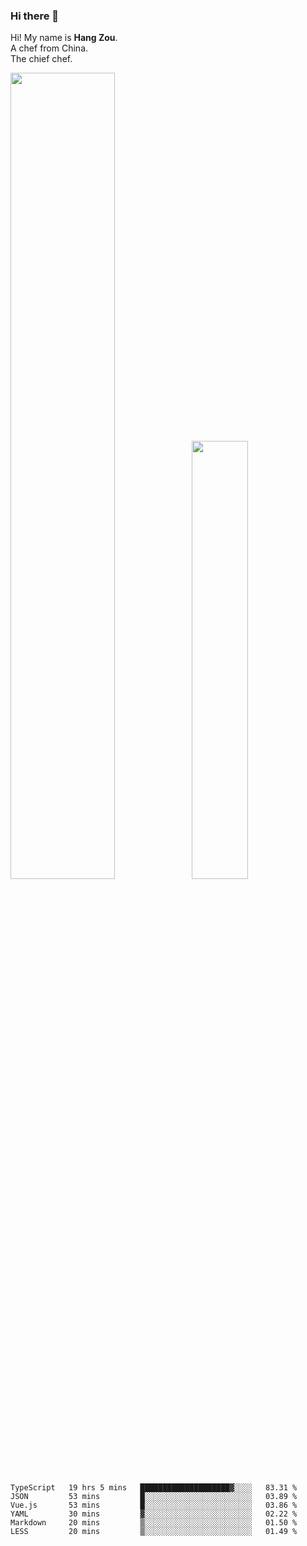 ### Hi there 👋

Hi! My name is **Hang Zou**.  
A chef from China.  
The chief chef.

<img align="" width="57.5%" src="https://github-readme-stats.vercel.app/api?username=zouhangwithsweet&hide_title=true&hide_border=true&show_icons=true&include_all_commits=true&line_height=21" /><img align="" width="42.4%" src="https://github-readme-stats.vercel.app/api/top-langs/?username=zouhangwithsweet&hide_title=true&hide_border=true&layout=compact" />

<!--START_SECTION:waka-->

```text
TypeScript   19 hrs 5 mins   ████████████████████▓░░░░   83.31 %
JSON         53 mins         █░░░░░░░░░░░░░░░░░░░░░░░░   03.89 %
Vue.js       53 mins         █░░░░░░░░░░░░░░░░░░░░░░░░   03.86 %
YAML         30 mins         ▓░░░░░░░░░░░░░░░░░░░░░░░░   02.22 %
Markdown     20 mins         ▒░░░░░░░░░░░░░░░░░░░░░░░░   01.50 %
LESS         20 mins         ▒░░░░░░░░░░░░░░░░░░░░░░░░   01.49 %
```

<!--END_SECTION:waka-->

